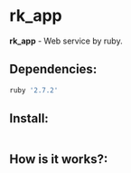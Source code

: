 # rk_app
**rk_app** - Web service by ruby.

## Dependencies:
```sh
ruby '2.7.2'
```
## Install:
```sh
```
## How is it works?:
```sh
```
